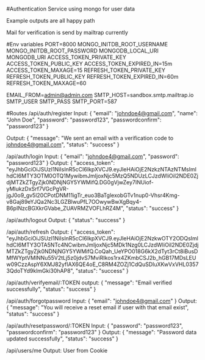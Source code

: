 #Authentication Service using mongo for user data

Example outputs are all happy path

Mail for verification is send by mailtrap currently

#Env variables
PORT=8000
MONGO_INITDB_ROOT_USERNAME
MONGO_INITDB_ROOT_PASSWORD
MONGODB_LOCAL_URI
MONGODB_URI
ACCESS_TOKEN_PRIVATE_KEY
ACCESS_TOKEN_PUBLIC_KEY
ACCESS_TOKEN_EXPIRED_IN=15m
ACCESS_TOKEN_MAXAGE=15
REFRESH_TOKEN_PRIVATE_KEY
REFRESH_TOKEN_PUBLIC_KEY
REFRESH_TOKEN_EXPIRED_IN=60m
REFRESH_TOKEN_MAXAGE=60

EMAIL_FROM=admin@admin.com
SMTP_HOST=sandbox.smtp.mailtrap.io
SMTP_USER
SMTP_PASS
SMTP_PORT=587

#Routes 
/api/auth/register
Input:
{
	"email": "johndoe4@gmail.com",
	"name": "John Doe",
	"password": "password123",
	"passwordconfirm": "password123"
}

Output:
{
	"message": "We sent an email with a verification code to johndoe4@gmail.com",
	"status": "success"
}


/api/auth/login
Input:
{
	"email": "johndoe4@gmail.com",
	"password": "password123"
}
Output:
{
	"access_token": "eyJhbGciOiJSUzI1NiIsInR5cCI6IkpXVCJ9.eyJleHAiOjE2NzkzNTAzNTMsImlhdCI6MTY3OTM0OTQ1MywibmJmIjoxNjc5MzQ5NDUzLCJzdWIiOiI2NDE0ZjdjMTZkZTgyZjk0NDNjNGY5YWMifQ.DG0gVjwZey7INUiof-yMIukzDxSrf7VGcPgVR-jgJ0o9_gv5l20CPotDNM11igTr_euo3BaTglexobGTv1nup0-Vhsr4Kmg-v8Gaj89eYJQa2Nc3LGZBlwuPfL7OOwywBwXgBqy4-B6pINzcBGXkrGVabe_ZUAVRMZVOFLhRZ4M",
	"status": "success"
}

/api/auth/logout
Output:
{
	"status": "success"
}

/api/auth/refresh
Output:
{
	"access_token": "eyJhbGciOiJSUzI1NiIsInR5cCI6IkpXVCJ9.eyJleHAiOjE2NzkwOTY2ODQsImlhdCI6MTY3OTA5NTc4NCwibmJmIjoxNjc5MDk1Nzg0LCJzdWIiOiI2NDE0ZjdjMTZkZTgyZjk0NDNjNGY5YWMifQ.CoQah_UeYPO018G6kX2dTyt3rCt8iBusDMfWYptVMlNNu55V2tLj5z0jdvS7MviRIkos1rx4ZKmbCSJ2b_hGB17MDsLEUw09CzzAspY6XMJ82yfIAX6QE4oE_C8RM4ZOZj1CdQuSDIuXKwVxVHL03573QdoTYd9klmGki30hAP8",
	"status": "success"
}

/api/auth/verifyemail/:TOKEN
output:
{
	"message": "Email verified successfully",
	"status": "success"
}

/api/auth/forgotpassword
Input:
{
	"email": "johndoe4@gmail.com"
}
Output:
{
	"message": "You will receive a reset email if user with that email exist",
	"status": "success"
}

/api/auth/resetpassword/:TOKEN
Input:
{
	"password": "password123",
	"passwordconfirm": "password123"
}
Output:
{
	"message": "Password data updated successfully",
	"status": "success"
}

/api/users/me
Output:
User from Cookie